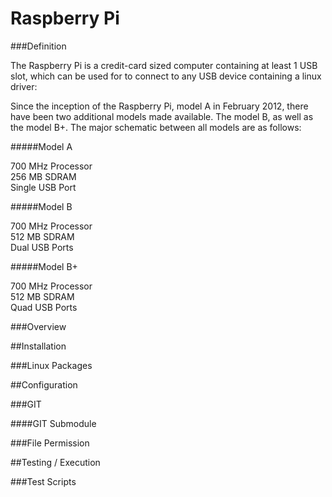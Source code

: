 Raspberry Pi
============

###Definition

The Raspberry Pi is a credit-card sized computer containing at least 1 USB slot, which can be used for to connect to any USB device containing a linux driver:

Since the inception of the Raspberry Pi, model A in February 2012, there have been two additional models made available.  The model B, as well as the model B+.  The major schematic between all models are as follows:

#####Model A

<div>700 MHz Processor</div>
<div>256 MB SDRAM</div>
<div>Single USB Port</div>

#####Model B

<div>700 MHz Processor</div>
<div>512 MB SDRAM</div>
<div>Dual USB Ports</div>

#####Model B+

<div>700 MHz Processor</div>
<div>512 MB SDRAM</div>
<div>Quad USB Ports</div>

###Overview

##Installation

###Linux Packages

##Configuration

###GIT

####GIT Submodule

###File Permission

##Testing / Execution

###Test Scripts
